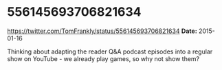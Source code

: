 # 556145693706821634
https://twitter.com/TomFrankly/status/556145693706821634
**Date:** 2015-01-16

Thinking about adapting the reader Q&A podcast episodes into a regular show on YouTube - we already play games, so why not show them?
